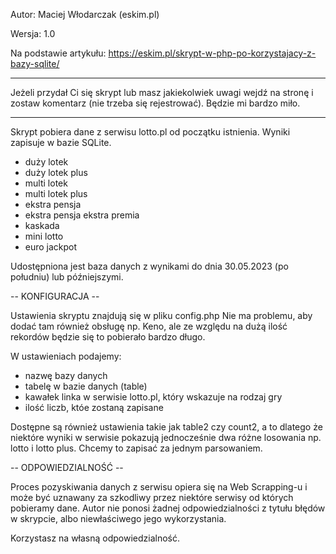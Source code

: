 Autor: Maciej Włodarczak (eskim.pl)

Wersja: 1.0

Na podstawie artykułu: https://eskim.pl/skrypt-w-php-po-korzystajacy-z-bazy-sqlite/

***
Jeżeli przydał Ci się skrypt lub masz jakiekolwiek uwagi wejdź na stronę i zostaw komentarz (nie trzeba się rejestrować). Będzie mi bardzo miło.
***

Skrypt pobiera dane z serwisu lotto.pl od początku istnienia. Wyniki zapisuje w bazie SQLite.

- duży lotek
- duży lotek plus
- multi lotek
- multi lotek plus
- ekstra pensja
- ekstra pensja ekstra premia
- kaskada
- mini lotto
- euro jackpot

Udostępniona jest baza danych z wynikami do dnia 30.05.2023 (po południu) lub późniejszymi.

-- KONFIGURACJA --

Ustawienia skryptu znajdują się w pliku config.php
Nie ma problemu, aby dodać tam również obsługę np. Keno, ale ze względu na dużą ilość rekordów będzie się to pobierało bardzo długo.

W ustawieniach podajemy:
- nazwę bazy danych
- tabelę w bazie danych (table)
- kawałek linka w serwisie lotto.pl, który wskazuje na rodzaj gry
- ilość liczb, któe zostaną zapisane

Dostępne są również ustawienia takie jak table2 czy count2, a to dlatego że niektóre wyniki w serwisie pokazują jednocześnie dwa różne losowania np. lotto i lotto plus. Chcemy to zapisać za jednym parsowaniem.

-- ODPOWIEDZIALNOŚĆ --

Proces pozyskiwania danych z serwisu opiera się na Web Scrapping-u i może być uznawany za szkodliwy przez niektóre serwisy od których pobieramy dane.
Autor nie ponosi żadnej odpowiedzialności z tytułu błędów w skrypcie, albo niewłaściwego jego wykorzystania.

Korzystasz na własną odpowiedzialność.
